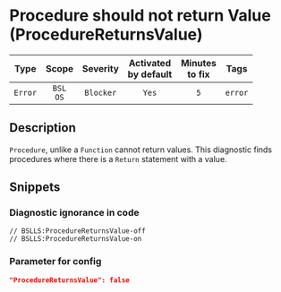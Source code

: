 # Procedure should not return Value (ProcedureReturnsValue)

|  Type   |        Scope        | Severity  | Activated<br>by default | Minutes<br>to fix |  Tags   |
|:-------:|:-------------------:|:---------:|:-----------------------------:|:-----------------------:|:-------:|
| `Error` | `BSL`<br>`OS` | `Blocker` |             `Yes`             |           `5`           | `error` |

<!-- Блоки выше заполняются автоматически, не трогать -->
## Description

`Procedure`, unlike a `Function` cannot return values. This diagnostic finds procedures where there is a `Return` statement with a value.

## Snippets

<!-- Блоки ниже заполняются автоматически, не трогать -->
### Diagnostic ignorance in code

```bsl
// BSLLS:ProcedureReturnsValue-off
// BSLLS:ProcedureReturnsValue-on
```

### Parameter for config

```json
"ProcedureReturnsValue": false
```
